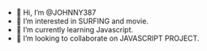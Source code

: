 - 👋 Hi, I’m @JOHNNY387
- 👀 I’m interested in SURFING and movie.
- 🌱 I’m currently learning Javascript.
- 💞️ I’m looking to collaborate on JAVASCRIPT PROJECT.

<!---
JOHNNY387/JOHNNY387 is a ✨ special ✨ repository because its `README.md` (this file) appears on your GitHub profile.
You can click the Preview link to take a look at your changes.
--->
